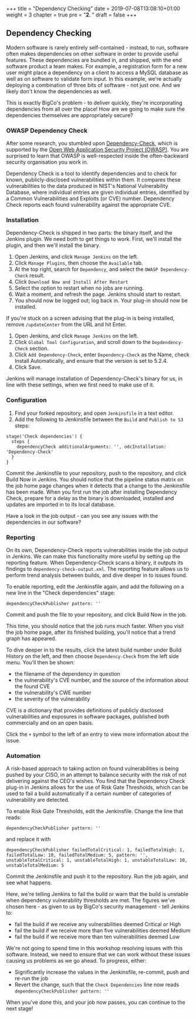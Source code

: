 +++
title = "Dependency Checking"
date = 2019-07-08T13:08:10+01:00
weight = 3
chapter = true
pre = "<b>2. </b>"
draft = false
+++

## Dependency Checking

Modern software is rarely entirely self-contained - instead, to run, software often makes dependencies on other software in order to provide useful features. These dependencies are bundled in, and shipped, with the end software product a team makes. For example, a registration form for a new user might place a dependency on a client to access a MySQL database as well as on software to validate form input. In this example, we're actually deploying a combination of three bits of software - not just one. And we likely don't know the dependencies as well.

This is exactly BigCo's problem - to deliver quickly, they're incorporating dependencies from all over the place! How are we going to make sure the dependencies themselves are appropriately secure?

### OWASP Dependency Check

After some research, you stumbled upon [Dependency-Check](https://jeremylong.github.io/DependencyCheck/), which is supported by the [Open Web Application Security Project (OWASP)](https://owasp.org). You are surprised to learn that OWASP is well-respected inside the often-backward security organisation you work in.

Dependency Check is a tool to identify dependencies and to check for known, publicly-disclosed vulnerabilities within them. It compares these vulnerabilities to the data produced in NIST's National Vulnerability Database, where individual entries are given individual entries, identified by a Common Vulnerabilities and Exploits (or CVE) number. Dependency Check reports each found vulnerability against the appropriate CVE.

### Installation

Dependency-Check is shipped in two parts: the binary itself, and the Jenkins plugin. We need both to get things to work. First, we'll install the plugin, and then we'll install the binary.

1. Open Jenkins, and click `Manage Jenkins` on the left.
1. Click `Manage Plugins`, then choose the `Available` tab.
1. At the top right, search for `Dependency`, and select the `OWASP Dependency-Check` result.
1. Click `Download Now and Install After Restart`
1. Select the option to restart when no jobs are running.
1. Wait a moment, and refresh the page. Jenkins should start to restart.
1. You should now be logged out; log back in. Your plug-in should now be installed.

If you're stuck on a screen advising that the plug-in is being installed, remove `/updateCenter` from the URL and hit Enter.

1. Open Jenkins, and click `Manage Jenkins` on the left.
1. Click `Global Tool Configuration`, and scroll down to the `Depdendency-Check` section.
1. Click `Add Dependency-Check`, enter `Dependency-Check` as the Name, check Install Automatically, and ensure that the version is set to 5.2.4.
1. Click Save.

Jenkins will manage installation of Dependency-Check's binary for us, in line with these settings, when we first need to make use of it.

### Configuration

1. Find your forked repository, and open `Jenkinsfile` in a text editor.
1. Add the following to Jenkinsfile between the `Build` and `Publish to S3` steps:

```
stage('Check dependencies') {
  steps {
    dependencyCheck additionalArguments: '', odcInstallation: 'Dependency-Check'
  }
}
```

Commit the Jenkinsfile to your repository, push to the repository, and click Build Now in Jenkins. You should notice that the pipeline status matrix on the job home page changes when it detects that a change to the Jenkinsfile has been made. When you first run the job after installing Dependency Check, prepare for a delay as the binary is downloaded, installed and updates are imported in to its local database.

Have a look in the job output - can you see any issues with the dependencies in our software?

### Reporting

On its own, Dependency-Check reports vulnerabilities inside the job output in Jenkins. We can make this functionality more useful by setting up the reporting feature. When Dependency-Check scans a binary, it outputs its findings to `dependency-check-output.xml`. The reporting feature allows us to perform trend analysis between builds, and dive deeper in to issues found.

To enable reporting, edit the Jenkinsfile again, and add the following on a new line in the "Check dependencies" stage:

```
dependencyCheckPublisher pattern: ''
```

Commit and push the file to your repository, and click Build Now in the job.

This time, you should notice that the job runs much faster. When you visit the job home page, after its finished building, you'll notice that a trend graph has appeared.

To dive deeper in to the results, click the latest build number under Build History on the left, and then choose `Dependency-Check` from the left side menu. You'll then be shown:

- the filename of the dependency in question
- the vulnerability's CVE number, and the source of the information about the found CVE
- the vulnerability's CWE number
- the severity of the vulnerability

CVE is a dictionary that provides definitions of publicly disclosed vulnerabilities and exposures in software packages, published both commercially and on an open basis.

Click the `+` symbol to the left of an entry to view more information about the issue.

### Automation

A risk-based approach to taking action on found vulnerabilities is being pushed by your CISO, in an attempt to balance security with the risk of not delivering against the CEO's wishes. You find that the Dependency Check plug-in in Jenkins allows for the use of Risk Gate Thresholds, which can be used to fail a build automatically if a certain number of categories of vulnerability are detected.

To enable Risk Gate Thresholds, edit the Jenkinsfile. Change the line that reads:

```
dependencyCheckPublisher pattern: ''
```

and replace it with

```
dependencyCheckPublisher failedTotalCritical: 1, failedTotalHigh: 1, failedTotalLow: 10, failedTotalMedium: 5, pattern: '', unstableTotalCritical: 1, unstableTotalHigh: 1, unstableTotalLow: 10, unstableTotalMedium: 5
```

Commit the Jenkinsfile and push it to the repository. Run the job again, and see what happens.

Here, we're telling Jenkins to fail the build or warn that the build is unstable when dependency vulnerability thresholds are met. The figures we've chosen here - as given to us by BigCo's security management - tell Jenkins to:

- fail the build if we receive any vulnerabilities deemed Critical or High
- fail the build if we receive more than five vulnerabilities deemed Medium
- fail the build if we receive more than ten vulnerabilities deemed Low

We're not going to spend time in this workshop resolving issues with this software. Instead, we need to ensure that we can work without these issues causing us problems as we go ahead. To progress, either:

- Significantly increase the values in the Jenkinsfile, re-commit, push and re-run the job
- Revert the change, such that the `Check Dependencies` line now reads `dependencyCheckPublisher pattern: ''`

When you've done this, and your job now passes, you can continue to the next stage!